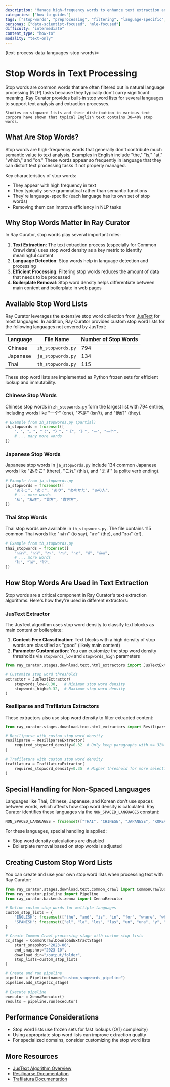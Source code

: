 ```yaml
---
description: "Manage high-frequency words to enhance text extraction and content detection with language-specific stop word lists"
categories: ["how-to-guides"]
tags: ["stop-words", "preprocessing", "filtering", "language-specific", "text-extraction", "content-detection"]
personas: ["data-scientist-focused", "mle-focused"]
difficulty: "intermediate"
content_type: "how-to"
modality: "text-only"
---
```


(text-process-data-languages-stop-words)=

# Stop Words in Text Processing

Stop words are common words that are often filtered out in natural language processing (NLP) tasks because they typically don't carry significant meaning. Ray Curator provides built-in stop word lists for several languages to support text analysis and extraction processes.

```{note}
Studies on stopword lists and their distribution in various text corpora have shown that typical English text contains 30–40% stop words.
```

## What Are Stop Words?

Stop words are high-frequency words that generally don't contribute much semantic value to text analysis. Examples in English include "the," "is," "at," "which," and "on." These words appear so frequently in language that they can distort text processing tasks if not properly managed.

Key characteristics of stop words:

- They appear with high frequency in text
- They typically serve grammatical rather than semantic functions
- They're language-specific (each language has its own set of stop words)
- Removing them can improve efficiency in NLP tasks

## Why Stop Words Matter in Ray Curator

In Ray Curator, stop words play several important roles:

1. **Text Extraction**: The text extraction process (especially for Common Crawl data) uses stop word density as a key metric to identify meaningful content
2. **Language Detection**: Stop words help in language detection and processing
3. **Efficient Processing**: Filtering stop words reduces the amount of data that needs to be processed
4. **Boilerplate Removal**: Stop word density helps differentiate between main content and boilerplate in web pages

## Available Stop Word Lists

Ray Curator leverages the extensive stop word collection from [JusText](https://github.com/miso-belica/jusText/tree/main/justext/stoplists) for most languages. In addition, Ray Curator provides custom stop word lists for the following languages not covered by JusText:

| Language | File Name | Number of Stop Words |
|----------|-----------|---------------------|
| Chinese | `zh_stopwords.py` | 794 |
| Japanese | `ja_stopwords.py` | 134 |
| Thai | `th_stopwords.py` | 115 |

These stop word lists are implemented as Python frozen sets for efficient lookup and immutability.

### Chinese Stop Words

Chinese stop words in `zh_stopwords.py` form the largest list with 794 entries, including words like "一个" (one), "不是" (isn't), and "他们" (they).

```python
# Example from zh_stopwords.py (partial)
zh_stopwords = frozenset([
    "、", "。", "〈", "〉", "《", "》", "一", "一个",
    # ... many more words
])
```

### Japanese Stop Words

Japanese stop words in `ja_stopwords.py` include 134 common Japanese words like "あそこ" (there), "これ" (this), and "ます" (a polite verb ending).

```python
# Example from ja_stopwords.py
ja_stopwords = frozenset([
    "あそこ", "あっ", "あの", "あのかた", "あの人",
    # ... more words
    "私", "私達", "貴方", "貴方方",
])
```

### Thai Stop Words

Thai stop words are available in `th_stopwords.py`. The file contains 115 common Thai words like "กล่าว" (to say), "การ" (the), and "ของ" (of).

```python
# Example from th_stopwords.py
thai_stopwords = frozenset([
    "กล่าว", "กว่า", "กัน", "กับ", "การ", "ก็", "ก่อน",
    # ... more words
    "ไป", "ไม่", "ไว้",
])
```

## How Stop Words Are Used in Text Extraction

Stop words are a critical component in Ray Curator's text extraction algorithms. Here's how they're used in different extractors:

### JusText Extractor

The JusText algorithm uses stop word density to classify text blocks as main content or boilerplate:

1. **Context-Free Classification**: Text blocks with a high density of stop words are classified as "good" (likely main content)
2. **Parameter Customization**: You can customize the stop word density thresholds via `stopwords_low` and `stopwords_high` parameters

```python
from ray_curator.stages.download.text.html_extractors import JusTextExtractor

# Customize stop word thresholds
extractor = JusTextExtractor(
    stopwords_low=0.30,   # Minimum stop word density
    stopwords_high=0.32,  # Maximum stop word density
)
```

### Resiliparse and Trafilatura Extractors

These extractors also use stop word density to filter extracted content:

```python
from ray_curator.stages.download.text.html_extractors import ResiliparseExtractor, TrafilaturaExtractor

# Resiliparse with custom stop word density
resiliparse = ResiliparseExtractor(
    required_stopword_density=0.32  # Only keep paragraphs with >= 32% stop words
)

# Trafilatura with custom stop word density
trafilatura = TrafilaturaExtractor(
    required_stopword_density=0.35  # Higher threshold for more selective extraction
)
```

## Special Handling for Non-Spaced Languages

Languages like Thai, Chinese, Japanese, and Korean don't use spaces between words, which affects how stop word density is calculated. Ray Curator identifies these languages via the `NON_SPACED_LANGUAGES` constant:

```python
NON_SPACED_LANGUAGES = frozenset(["THAI", "CHINESE", "JAPANESE", "KOREAN"])
```

For these languages, special handling is applied:

- Stop word density calculations are disabled
- Boilerplate removal based on stop words is adjusted

## Creating Custom Stop Word Lists

You can create and use your own stop word lists when processing text with Ray Curator:

```python
from ray_curator.stages.download.text.common_crawl import CommonCrawlDownloadExtractStage
from ray_curator.pipeline import Pipeline
from ray_curator.backends.xenna import XennaExecutor

# Define custom stop words for multiple languages
custom_stop_lists = {
    "ENGLISH": frozenset(["the", "and", "is", "in", "for", "where", "when", "to", "at"]),
    "SPANISH": frozenset(["el", "la", "los", "las", "un", "una", "y", "o", "de", "en", "que"]),
}

# Create Common Crawl processing stage with custom stop lists
cc_stage = CommonCrawlDownloadExtractStage(
    start_snapshot="2023-06",
    end_snapshot="2023-10", 
    download_dir="/output/folder",
    stop_lists=custom_stop_lists
)

# Create and run pipeline
pipeline = Pipeline(name="custom_stopwords_pipeline")
pipeline.add_stage(cc_stage)

# Execute pipeline
executor = XennaExecutor()
results = pipeline.run(executor)
```

## Performance Considerations

- Stop word lists use frozen sets for fast lookups (O(1) complexity)
- Using appropriate stop word lists can improve extraction quality
- For specialized domains, consider customizing the stop word lists

## More Resources

- [JusText Algorithm Overview](https://corpus.tools/wiki/Justext/Algorithm)
- [Resiliparse Documentation](https://resiliparse.chatnoir.eu/en/latest/man/extract/html2text.html)
- [Trafilatura Documentation](https://trafilatura.readthedocs.io/en/latest/)